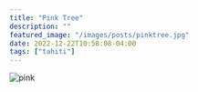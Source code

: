 ```yaml
---
title: "Pink Tree"
description: ""
featured_image: "/images/posts/pinktree.jpg"
date: 2022-12-22T10:58:08-04:00
tags: ["tahiti"]
---
```


![pink](/images/posts/pinktree.jpg)
